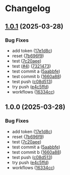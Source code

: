# Changelog

## [1.0.1](https://github.com/tonywu0821/release-pls-checking/compare/v1.0.0...v1.0.1) (2025-03-28)


### Bug Fixes

* add token ([17e1d8c](https://github.com/tonywu0821/release-pls-checking/commit/17e1d8ca6167607f63c76b80a1a09ffe22e82fc0))
* reset ([7b696f9](https://github.com/tonywu0821/release-pls-checking/commit/7b696f959fd24ab375f1c44c3797c027463aa387))
* test ([7c20aee](https://github.com/tonywu0821/release-pls-checking/commit/7c20aee300974cbd4cac3c0086b168ba1927ba30))
* test ([#4](https://github.com/tonywu0821/release-pls-checking/issues/4)) ([7321473](https://github.com/tonywu0821/release-pls-checking/commit/73214738e8d578d28abdb0a5ef73b5014cb305cf))
* test commit a ([5aabbfe](https://github.com/tonywu0821/release-pls-checking/commit/5aabbfe534a0ba485b324e38a9e37c19f61bc748))
* test commit b ([1660a88](https://github.com/tonywu0821/release-pls-checking/commit/1660a88ca03b243025c400eaa04fa8212c62e588))
* test push ([c08d513](https://github.com/tonywu0821/release-pls-checking/commit/c08d5133853383e578fc22b0aad6c9d2c3ef3faf))
* try push ([e4c5ffd](https://github.com/tonywu0821/release-pls-checking/commit/e4c5ffded4c757a0e3d7f1df0b7f11fbae006567))
* workflows ([16334cc](https://github.com/tonywu0821/release-pls-checking/commit/16334cc586ba7e1997cd148716c44ba4ec9fbc43))

## 1.0.0 (2025-03-28)


### Bug Fixes

* add token ([17e1d8c](https://github.com/tonywu0821/release-pls-checking/commit/17e1d8ca6167607f63c76b80a1a09ffe22e82fc0))
* reset ([7b696f9](https://github.com/tonywu0821/release-pls-checking/commit/7b696f959fd24ab375f1c44c3797c027463aa387))
* test ([7c20aee](https://github.com/tonywu0821/release-pls-checking/commit/7c20aee300974cbd4cac3c0086b168ba1927ba30))
* test commit a ([5aabbfe](https://github.com/tonywu0821/release-pls-checking/commit/5aabbfe534a0ba485b324e38a9e37c19f61bc748))
* test commit b ([1660a88](https://github.com/tonywu0821/release-pls-checking/commit/1660a88ca03b243025c400eaa04fa8212c62e588))
* test push ([c08d513](https://github.com/tonywu0821/release-pls-checking/commit/c08d5133853383e578fc22b0aad6c9d2c3ef3faf))
* try push ([e4c5ffd](https://github.com/tonywu0821/release-pls-checking/commit/e4c5ffded4c757a0e3d7f1df0b7f11fbae006567))
* workflows ([16334cc](https://github.com/tonywu0821/release-pls-checking/commit/16334cc586ba7e1997cd148716c44ba4ec9fbc43))
